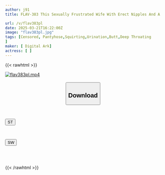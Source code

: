 ```yaml
---
author: j91
title: FLAV-383 This Sexually Frustrated Wife With Erect Nipples And A Big Ass Squirts As Soon As She Gets Excited, Becoming A Squirting, Vulgar Sex-gratifying Urinal. This Super-slutty Wife Stares At An Erect Cock And Gets Soaked Like A Bitch With An Insatiable Sexual Desire. Her Whole Body Is An Erogenous Zone, And Her Premature Ejaculation Pussy Goes Crazy And Cums When She Gets Excited...

url: /v/flav383pl
date: 2025-03-21T16:22:00Z
image: "flav383pl.jpg"
tags: [Censored, Pantyhose,Squirting,Urination,Butt,Deep Throating	
]
maker: [ Digital Ark]
actress: [ ]
---
```



{{< rawhtml >}}

<div class="video" data-videoid="mOB7oP0BeXUbwpa">
    <a href="javascript:;">
        <img src="/v/flav383pl/flav383pl.jpg" width="WIDTH" height="HEIGHT" alt="flav383pl.mp4" loading="lazy">
    </a>
</div>

<script type="text/javascript" src="https://j91.asia/asset/on-demand-st.js"></script>

<br>
  <link rel="stylesheet" href="https://j91.asia/asset/bs5.css">
  
  <center>
  <button class="btn btn-primary" type="button" data-bs-toggle="collapse" data-bs-target=".multi-collapse" aria-expanded="false" aria-controls="multiCollapseExample1 multiCollapseExample2"><h2>Download</h2></button></center>
</p>
<div class="row">
  <div class="col">
    <div class="collapse multi-collapse" id="multiCollapseExample1">
      <div class="card card-body">
	      	      <br>
<div class="buttons">  
<p><a href="/v/flav383pl/st.html" target="_blank"><button class="btn-hover color-3"><i class="fa fa-download"></i> ST</button></a></p></div>
    </div>
  </div>
</div>
  <div class="col">
    <div class="collapse multi-collapse" id="multiCollapseExample2">
      <div class="card card-body">
	      <br>
<div class="buttons">
<p><a href="/v/flav383pl/sw.html" target="_blank"><button class="btn-hover color-2"><i class="fa fa-download"></i> SW</button></a></p></div>
<br><br>
      </div>
    </div>
  </div>
</div>

{{< /rawhtml >}}